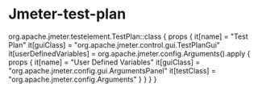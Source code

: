 # Jmeter-test-plan
org.apache.jmeter.testelement.TestPlan::class {
    props {
        it[name] = "Test Plan"
        it[guiClass] = "org.apache.jmeter.control.gui.TestPlanGui"
        it[userDefinedVariables] = org.apache.jmeter.config.Arguments().apply {
            props {
                it[name] = "User Defined Variables"
                it[guiClass] = "org.apache.jmeter.config.gui.ArgumentsPanel"
                it[testClass] = "org.apache.jmeter.config.Arguments"
            }
        }
    }
}
